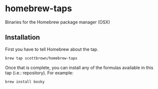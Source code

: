 # homebrew-taps

Binaries for the Homebrew package manager (OSX)

## Installation

First you have to tell Homebrew about the tap.

```bash
brew tap scottbrown/homebrew-taps
```

Once that is complete, you can install any of the formulas available
in this tap (i.e.: repository).  For example:

```bash
brew install bosky
```

